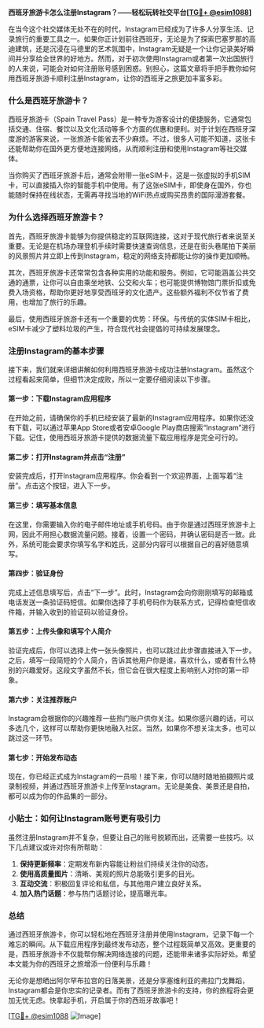 **西班牙旅游卡怎么注册Instagram？——轻松玩转社交平台[[TG💪+ @esim1088](https://t.me/s/esim1088)]**

在当今这个社交媒体无处不在的时代，Instagram已经成为了许多人分享生活、记录旅行的重要工具之一。如果你正计划前往西班牙，无论是为了探索巴塞罗那的高迪建筑，还是沉浸在马德里的艺术氛围中，Instagram无疑是一个让你记录美好瞬间并分享给全世界的好地方。然而，对于初次使用Instagram或者第一次出国旅行的人来说，可能会对如何注册账号感到困惑。别担心，这篇文章将手把手教你如何用西班牙旅游卡顺利注册Instagram，让你的西班牙之旅更加丰富多彩。

### **什么是西班牙旅游卡？**

西班牙旅游卡（Spain Travel Pass）是一种专为游客设计的便捷服务，它通常包括交通、住宿、餐饮以及文化活动等多个方面的优惠和便利。对于计划在西班牙深度游的游客来说，一张旅游卡能省去不少麻烦。不过，很多人可能不知道，这张卡还能帮助你在国外更方便地连接网络，从而顺利注册和使用Instagram等社交媒体。

当你购买了西班牙旅游卡后，通常会附带一张eSIM卡，这是一张虚拟的手机SIM卡，可以直接插入你的智能手机中使用。有了这张eSIM卡，即使身在国外，你也能随时保持在线状态，无需再寻找当地的WiFi热点或购买昂贵的国际漫游套餐。

### **为什么选择西班牙旅游卡？**

首先，西班牙旅游卡能够为你提供稳定的互联网连接，这对于现代旅行者来说至关重要。无论是在机场办理登机手续时需要快速查询信息，还是在街头巷尾拍下美丽的风景照片并立即上传到Instagram，稳定的网络支持都能让你的操作更加顺畅。

其次，西班牙旅游卡还常常包含各种实用的功能和服务。例如，它可能涵盖公共交通的通票，让你可以自由乘坐地铁、公交和火车；也可能提供博物馆门票折扣或免费入场资格，帮助你更好地享受西班牙的文化遗产。这些额外福利不仅节省了费用，也增加了旅行的乐趣。

最后，使用西班牙旅游卡还有一个重要的优势：环保。与传统的实体SIM卡相比，eSIM卡减少了塑料垃圾的产生，符合现代社会提倡的可持续发展理念。

### **注册Instagram的基本步骤**

接下来，我们就来详细讲解如何利用西班牙旅游卡成功注册Instagram。虽然这个过程看起来简单，但细节决定成败，所以一定要仔细阅读以下步骤。

#### **第一步：下载Instagram应用程序**

在开始之前，请确保你的手机已经安装了最新的Instagram应用程序。如果你还没有下载，可以通过苹果App Store或者安卓Google Play商店搜索“Instagram”进行下载。记住，使用西班牙旅游卡提供的数据流量下载应用程序是完全可行的。

#### **第二步：打开Instagram并点击“注册”**

安装完成后，打开Instagram应用程序。你会看到一个欢迎界面，上面写着“注册”。点击这个按钮，进入下一步。

#### **第三步：填写基本信息**

在这里，你需要输入你的电子邮件地址或手机号码。由于你是通过西班牙旅游卡上网，因此不用担心数据流量问题。接着，设置一个密码，并确认密码是否一致。此外，系统可能会要求你填写名字和姓氏，这部分内容可以根据自己的喜好随意填写。

#### **第四步：验证身份**

完成上述信息填写后，点击“下一步”。此时，Instagram会向你刚刚填写的邮箱或电话发送一条验证码短信。如果你选择了手机号码作为联系方式，记得检查短信收件箱，并输入收到的验证码以验证身份。

#### **第五步：上传头像和填写个人简介**

验证完成后，你可以选择上传一张头像照片，也可以跳过此步骤直接进入下一步。之后，填写一段简短的个人简介，告诉其他用户你是谁，喜欢什么，或者有什么特别的兴趣爱好。这段文字虽然不长，但它会在很大程度上影响别人对你的第一印象。

#### **第六步：关注推荐账户**

Instagram会根据你的兴趣推荐一些热门账户供你关注。如果你感兴趣的话，可以多选几个，这样可以帮助你更快地融入社区。当然，如果你不想关注太多，也可以跳过这一环节。

#### **第七步：开始发布动态**

现在，你已经正式成为Instagram的一员啦！接下来，你可以随时随地拍摄照片或录制视频，并通过西班牙旅游卡上传至Instagram。无论是美食、美景还是自拍，都可以成为你的作品集的一部分。

### **小贴士：如何让Instagram账号更有吸引力**

虽然注册Instagram并不复杂，但要让自己的账号脱颖而出，还需要一些技巧。以下几点建议或许对你有所帮助：

1. **保持更新频率**：定期发布新内容能让粉丝们持续关注你的动态。
2. **使用高质量图片**：清晰、美观的照片总能吸引更多的目光。
3. **互动交流**：积极回复评论和私信，与其他用户建立良好关系。
4. **加入热门话题**：参与热门话题讨论，提高曝光率。

### **总结**

通过西班牙旅游卡，你可以轻松地在西班牙注册并使用Instagram，记录下每一个难忘的瞬间。从下载应用程序到最终发布动态，整个过程既简单又高效。更重要的是，西班牙旅游卡不仅能帮你解决网络连接的问题，还能带来诸多实际好处。希望本文能为你的西班牙之旅增添一份便利与乐趣！

无论你是想晒出阿尔罕布拉宫的日落美景，还是分享塞维利亚的弗拉门戈舞蹈，Instagram都会是你忠实的记录者。而有了西班牙旅游卡的支持，你的旅程将会更加无忧无虑。快拿起手机，开启属于你的西班牙故事吧！

[[TG💪+ @esim1088](https://t.me/s/esim1088) ![Image](https://i.postimg.cc/4NQfJmqS/Snipaste-2025-05-13-00-14-12.png)]
